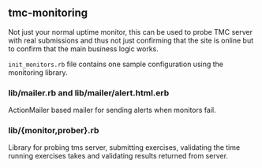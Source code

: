 ## tmc-monitoring

Not just your normal uptime monitor, this can be used to probe TMC server with real submissions
and thus not just confirming that the site is online but to confirm that the main business logic works.

`init_monitors.rb` file contains one sample configuration using the monitoring library.

### lib/mailer.rb and lib/mailer/alert.html.erb

ActionMailer based mailer for sending alerts when monitors fail.

### lib/{monitor,prober}.rb

Library for probing tms server, submitting exercises, validating the time running exercises takes and validating results returned from server.


